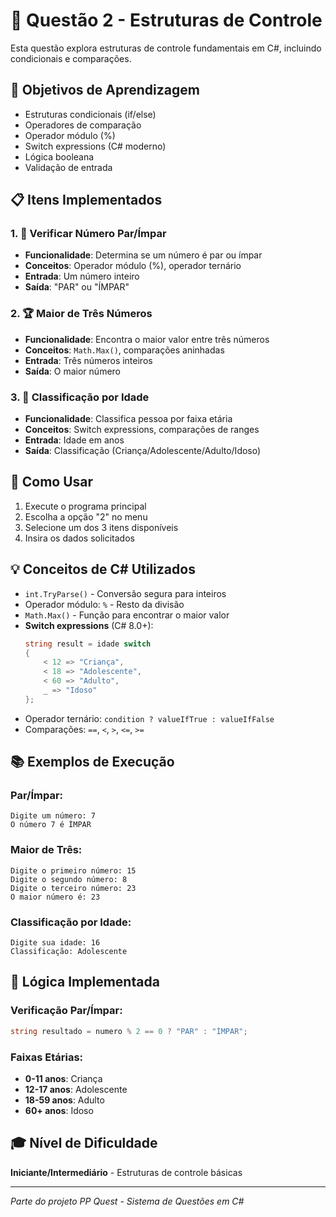 # 🔄 Questão 2 - Estruturas de Controle

Esta questão explora estruturas de controle fundamentais em C#, incluindo condicionais e comparações.

## 🎯 Objetivos de Aprendizagem

- Estruturas condicionais (if/else)
- Operadores de comparação
- Operador módulo (%)
- Switch expressions (C# moderno)
- Lógica booleana
- Validação de entrada

## 📋 Itens Implementados

### 1. 🔢 Verificar Número Par/Ímpar
- **Funcionalidade**: Determina se um número é par ou ímpar
- **Conceitos**: Operador módulo (%), operador ternário
- **Entrada**: Um número inteiro
- **Saída**: "PAR" ou "ÍMPAR"

### 2. 🏆 Maior de Três Números
- **Funcionalidade**: Encontra o maior valor entre três números
- **Conceitos**: `Math.Max()`, comparações aninhadas
- **Entrada**: Três números inteiros
- **Saída**: O maior número

### 3. 👶 Classificação por Idade
- **Funcionalidade**: Classifica pessoa por faixa etária
- **Conceitos**: Switch expressions, comparações de ranges
- **Entrada**: Idade em anos
- **Saída**: Classificação (Criança/Adolescente/Adulto/Idoso)

## 🔧 Como Usar

1. Execute o programa principal
2. Escolha a opção "2" no menu
3. Selecione um dos 3 itens disponíveis
4. Insira os dados solicitados

## 💡 Conceitos de C# Utilizados

- `int.TryParse()` - Conversão segura para inteiros
- Operador módulo: `%` - Resto da divisão
- `Math.Max()` - Função para encontrar o maior valor
- **Switch expressions** (C# 8.0+):
  ```csharp
  string result = idade switch
  {
      < 12 => "Criança",
      < 18 => "Adolescente",
      < 60 => "Adulto",
      _ => "Idoso"
  };
  ```
- Operador ternário: `condition ? valueIfTrue : valueIfFalse`
- Comparações: `==`, `<`, `>`, `<=`, `>=`

## 📚 Exemplos de Execução

### Par/Ímpar:
```
Digite um número: 7
O número 7 é ÍMPAR
```

### Maior de Três:
```
Digite o primeiro número: 15
Digite o segundo número: 8
Digite o terceiro número: 23
O maior número é: 23
```

### Classificação por Idade:
```
Digite sua idade: 16
Classificação: Adolescente
```

## 🧠 Lógica Implementada

### Verificação Par/Ímpar:
```csharp
string resultado = numero % 2 == 0 ? "PAR" : "ÍMPAR";
```

### Faixas Etárias:
- **0-11 anos**: Criança
- **12-17 anos**: Adolescente  
- **18-59 anos**: Adulto
- **60+ anos**: Idoso

## 🎓 Nível de Dificuldade
**Iniciante/Intermediário** - Estruturas de controle básicas

---
*Parte do projeto PP Quest - Sistema de Questões em C#*
